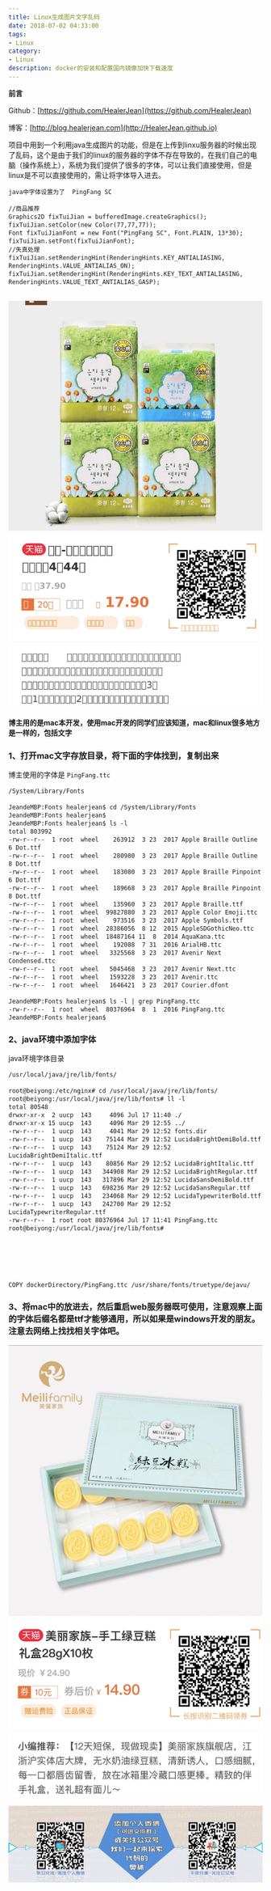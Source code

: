 ```yaml
---
title: Linux生成图片文字乱码
date: 2018-07-02 04:33:00
tags: 
- Linux
category: 
- Linux
description: docker的安装和配置国内镜像加快下载速度
---
```

**前言**     

 Github：[https://github.com/HealerJean](https://github.com/HealerJean)         

 博客：[http://blog.healerjean.com](http://HealerJean.github.io)           



项目中用到一个利用java生成图片的功能，但是在上传到linxu服务器的时候出现了乱码，这个是由于我们的linux的服务器的字体不存在导致的，在我们自己的电脑（操作系统上），系统为我们提供了很多的字体，可以让我们直接使用，但是linux是不可以直接使用的，需让将字体导入进去。


```
java中字体设置为了  PingFang SC

//商品推荐
Graphics2D fixTuiJian = bufferedImage.createGraphics();
fixTuiJian.setColor(new Color(77,77,77));
Font fixTuiJianFont = new Font("PingFang SC", Font.PLAIN, 13*30);
fixTuiJian.setFont(fixTuiJianFont);
//失真处理
fixTuiJian.setRenderingHint(RenderingHints.KEY_ANTIALIASING, RenderingHints.VALUE_ANTIALIAS_ON);
fixTuiJian.setRenderingHint(RenderingHints.KEY_TEXT_ANTIALIASING, RenderingHints.VALUE_TEXT_ANTIALIAS_GASP);


```

![WX20180717-152204@2x](https://raw.githubusercontent.com/HealerJean/HealerJean.github.io/master/blogImages/WX20180717-152204@2x.png)


####  博主用的是mac本开发，使用mac开发的同学们应该知道，mac和linux很多地方是一样的，包括文字

### 1、打开mac文字存放目录，将下面的字体找到，复制出来

博主使用的字体是 `PingFang.ttc`
```
/System/Library/Fonts

JeandeMBP:Fonts healerjean$ cd /System/Library/Fonts
JeandeMBP:Fonts healerjean$ 
JeandeMBP:Fonts healerjean$ ls -l
total 803992
-rw-r--r--  1 root  wheel    263912  3 23  2017 Apple Braille Outline 6 Dot.ttf
-rw-r--r--  1 root  wheel    280980  3 23  2017 Apple Braille Outline 8 Dot.ttf
-rw-r--r--  1 root  wheel    183080  3 23  2017 Apple Braille Pinpoint 6 Dot.ttf
-rw-r--r--  1 root  wheel    189668  3 23  2017 Apple Braille Pinpoint 8 Dot.ttf
-rw-r--r--  1 root  wheel    135960  3 23  2017 Apple Braille.ttf
-rw-r--r--  1 root  wheel  99827880  3 23  2017 Apple Color Emoji.ttc
-rw-r--r--  1 root  wheel    973516  3 23  2017 Apple Symbols.ttf
-rw-r--r--  1 root  wheel  28386056  8 12  2015 AppleSDGothicNeo.ttc
-rw-r--r--  1 root  wheel  18487164 11  8  2014 AquaKana.ttc
-rw-r--r--  1 root  wheel    192088  7 31  2016 ArialHB.ttc
-rw-r--r--  1 root  wheel   3325568  3 23  2017 Avenir Next Condensed.ttc
-rw-r--r--  1 root  wheel   5045468  3 23  2017 Avenir Next.ttc
-rw-r--r--  1 root  wheel   1593228  3 23  2017 Avenir.ttc
-rw-r--r--  1 root  wheel   1646421  3 23  2017 Courier.dfont

JeandeMBP:Fonts healerjean$ ls -l | grep PingFang.ttc
-rw-r--r--  1 root  wheel  80376964  8  1  2016 PingFang.ttc
JeandeMBP:Fonts healerjean$ 

```


### 2、java环境中添加字体

java环境字体目录

```
/usr/local/java/jre/lib/fonts/

root@beiyong:/etc/nginx# cd /usr/local/java/jre/lib/fonts/
root@beiyong:/usr/local/java/jre/lib/fonts# ll -l
total 80548
drwxr-xr-x  2 uucp  143     4096 Jul 17 11:40 ./
drwxr-xr-x 15 uucp  143     4096 Mar 29 12:55 ../
-rw-r--r--  1 uucp  143     4041 Mar 29 12:52 fonts.dir
-rw-r--r--  1 uucp  143    75144 Mar 29 12:52 LucidaBrightDemiBold.ttf
-rw-r--r--  1 uucp  143    75124 Mar 29 12:52 LucidaBrightDemiItalic.ttf
-rw-r--r--  1 uucp  143    80856 Mar 29 12:52 LucidaBrightItalic.ttf
-rw-r--r--  1 uucp  143   344908 Mar 29 12:52 LucidaBrightRegular.ttf
-rw-r--r--  1 uucp  143   317896 Mar 29 12:52 LucidaSansDemiBold.ttf
-rw-r--r--  1 uucp  143   698236 Mar 29 12:52 LucidaSansRegular.ttf
-rw-r--r--  1 uucp  143   234068 Mar 29 12:52 LucidaTypewriterBold.ttf
-rw-r--r--  1 uucp  143   242700 Mar 29 12:52 LucidaTypewriterRegular.ttf
-rw-r--r--  1 root root 80376964 Jul 17 11:41 PingFang.ttc
root@beiyong:/usr/local/java/jre/lib/fonts# 






COPY dockerDirectory/PingFang.ttc /usr/share/fonts/truetype/dejavu/
```

### 3、将mac中的放进去，然后重启web服务器既可使用，注意观察上面的字体后缀名都是ttf才能够通用，所以如果是windows开发的朋友。注意去网络上找找相关字体吧。


![WX20180717-152743@2x](https://raw.githubusercontent.com/HealerJean/HealerJean.github.io/master/blogImages/WX20180717-152743@2x.png)



![ContactAuthor](https://raw.githubusercontent.com/HealerJean/HealerJean.github.io/master/assets/img/artical_bottom.jpg)




<!-- Gitalk 评论 start  -->

<link rel="stylesheet" href="https://unpkg.com/gitalk/dist/gitalk.css">
<script src="https://unpkg.com/gitalk@latest/dist/gitalk.min.js"></script> 
<div id="gitalk-container"></div>    
 <script type="text/javascript">
    var gitalk = new Gitalk({
		clientID: `1d164cd85549874d0e3a`,
		clientSecret: `527c3d223d1e6608953e835b547061037d140355`,
		repo: `HealerJean.github.io`,
		owner: 'HealerJean',
		admin: ['HealerJean'],
		id: 'md22n0KvWJHSaIhK',
    });
    gitalk.render('gitalk-container');
</script> 

<!-- Gitalk end -->

